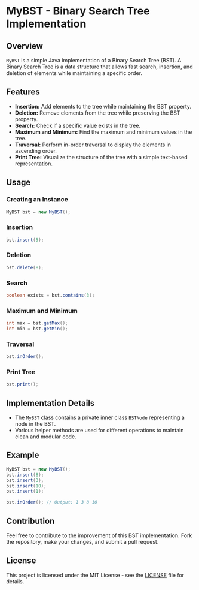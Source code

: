 # MyBST - Binary Search Tree Implementation

## Overview

`MyBST` is a simple Java implementation of a Binary Search Tree (BST). A Binary Search Tree is a data structure that allows fast search, insertion, and deletion of elements while maintaining a specific order.

## Features

- **Insertion:** Add elements to the tree while maintaining the BST property.
- **Deletion:** Remove elements from the tree while preserving the BST property.
- **Search:** Check if a specific value exists in the tree.
- **Maximum and Minimum:** Find the maximum and minimum values in the tree.
- **Traversal:** Perform in-order traversal to display the elements in ascending order.
- **Print Tree:** Visualize the structure of the tree with a simple text-based representation.

## Usage

### Creating an Instance

```java
MyBST bst = new MyBST();
```

### Insertion

```java
bst.insert(5);
```

### Deletion

```java
bst.delete(8);
```

### Search

```java
boolean exists = bst.contains(3);
```

### Maximum and Minimum

```java
int max = bst.getMax();
int min = bst.getMin();
```

### Traversal

```java
bst.inOrder();
```

### Print Tree

```java
bst.print();
```

## Implementation Details

- The `MyBST` class contains a private inner class `BSTNode` representing a node in the BST.
- Various helper methods are used for different operations to maintain clean and modular code.

## Example

```java
MyBST bst = new MyBST();
bst.insert(8);
bst.insert(3);
bst.insert(10);
bst.insert(1);

bst.inOrder(); // Output: 1 3 8 10
```

## Contribution

Feel free to contribute to the improvement of this BST implementation. Fork the repository, make your changes, and submit a pull request.

## License

This project is licensed under the MIT License - see the [LICENSE](LICENSE) file for details.
